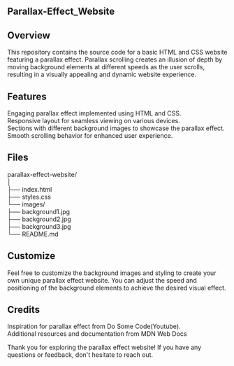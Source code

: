 Parallax-Effect_Website
------------------

Overview
---------
This repository contains the source code for a basic HTML and CSS website featuring a parallax effect. Parallax scrolling creates an illusion of depth by moving background elements at different speeds as the user scrolls, resulting in a visually appealing and dynamic website experience.


Features
----------
Engaging parallax effect implemented using HTML and CSS.<br/>
Responsive layout for seamless viewing on various devices.<br/>
Sections with different background images to showcase the parallax effect.<br/>
Smooth scrolling behavior for enhanced user experience.<br/>

Files
-----------
parallax-effect-website/<br/>
│<br/>
├── index.html<br/>
├── styles.css<br/>
└── images/<br/>
    ├── background1.jpg<br/>
    ├── background2.jpg<br/>
    ├── background3.jpg<br/>
└── README.md<br/>

Customize
---------
Feel free to customize the background images and styling to create your own unique parallax effect website. You can adjust the speed and positioning of the background elements to achieve the desired visual effect.

Credits
--------
Inspiration for parallax effect from Do Some Code(Youtube).<br/>
Additional resources and documentation from MDN Web Docs<br/>

Thank you for exploring the parallax effect website! If you have any questions or feedback, don't hesitate to reach out.
